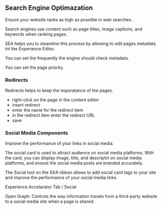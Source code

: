 ## Search Engine Optimazation

Ensure your website ranks as high as possible in web searches.

Search engines use content such as page titles, image captions, and keywords when ranking pages.

SEA helps you to steamline this process by allowing to edit pages metadata int the Experience Editor.

You can set the frequently the engine should check metadata.

You can set the page priority.

### Redirects

Redirects helps to keep the imporatance of the pages.

- right-click on the page in the content editor
- insert redirect
- enter the name for the redirect item
- in the redirect item enter the redirect URL
- save

### Social Media Components

Improve the performance of your links in social media.

The social card is used to attract audience on social media platforms. With the card, you can display image, title, and descriptin on social media platforms, and ensure the social media posts are branded accurately.

The Social tool on the SXA ribbon allows to add social card tags to your site and improve the performance of your social media links.

Experience Accelarator Tab / Social

Open Graph: Controls the way information travels from a third-party website to a social media site when a page is shared.